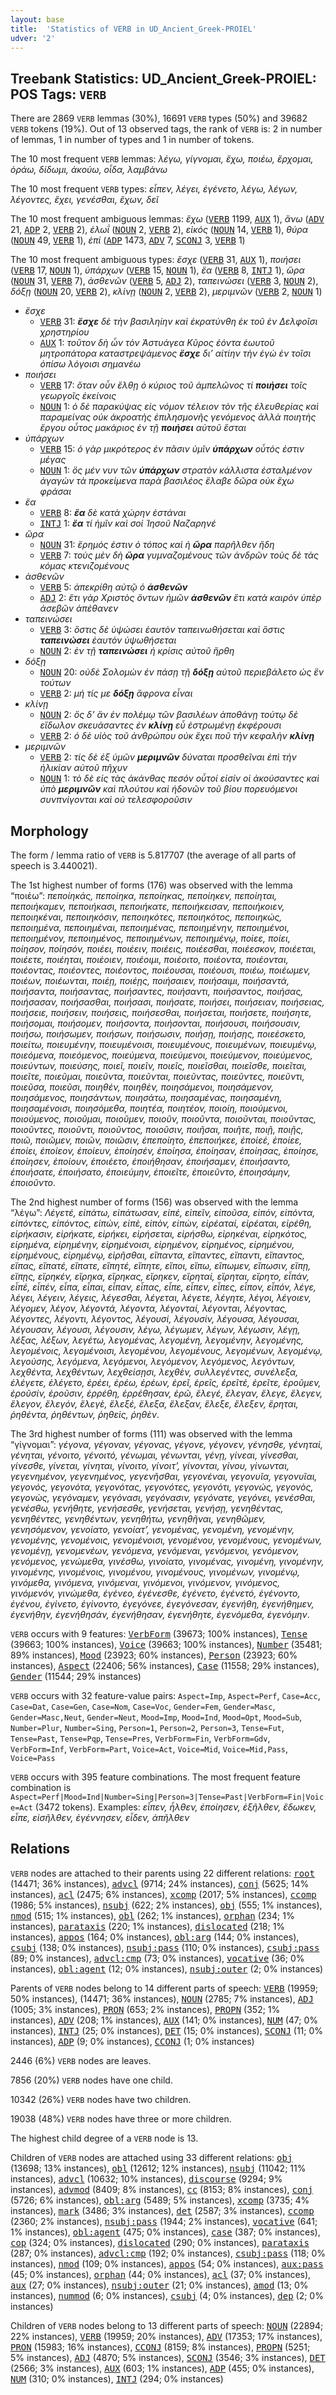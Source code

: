 ```yaml
---
layout: base
title:  'Statistics of VERB in UD_Ancient_Greek-PROIEL'
udver: '2'
---
```


## Treebank Statistics: UD_Ancient_Greek-PROIEL: POS Tags: `VERB`

There are 2869 `VERB` lemmas (30%), 16691 `VERB` types (50%) and 39682 `VERB` tokens (19%).
Out of 13 observed tags, the rank of `VERB` is: 2 in number of lemmas, 1 in number of types and 1 in number of tokens.

The 10 most frequent `VERB` lemmas: <em>λέγω, γίγνομαι, ἔχω, ποιέω, ἔρχομαι, ὁράω, δίδωμι, ἀκούω, οἶδα, λαμβάνω</em>

The 10 most frequent `VERB` types:  <em>εἶπεν, λέγει, ἐγένετο, λέγω, λέγων, λέγοντες, ἔχει, γενέσθαι, ἔχων, δεῖ</em>

The 10 most frequent ambiguous lemmas: <em>ἔχω</em> (<tt><a href="grc_proiel-pos-VERB.html">VERB</a></tt> 1199, <tt><a href="grc_proiel-pos-AUX.html">AUX</a></tt> 1), <em>ἄνω</em> (<tt><a href="grc_proiel-pos-ADV.html">ADV</a></tt> 21, <tt><a href="grc_proiel-pos-ADP.html">ADP</a></tt> 2, <tt><a href="grc_proiel-pos-VERB.html">VERB</a></tt> 2), <em>ἑλωΐ</em> (<tt><a href="grc_proiel-pos-NOUN.html">NOUN</a></tt> 2, <tt><a href="grc_proiel-pos-VERB.html">VERB</a></tt> 2), <em>εἰκός</em> (<tt><a href="grc_proiel-pos-NOUN.html">NOUN</a></tt> 14, <tt><a href="grc_proiel-pos-VERB.html">VERB</a></tt> 1), <em>θύρα</em> (<tt><a href="grc_proiel-pos-NOUN.html">NOUN</a></tt> 49, <tt><a href="grc_proiel-pos-VERB.html">VERB</a></tt> 1), <em>ἐπί</em> (<tt><a href="grc_proiel-pos-ADP.html">ADP</a></tt> 1473, <tt><a href="grc_proiel-pos-ADV.html">ADV</a></tt> 7, <tt><a href="grc_proiel-pos-SCONJ.html">SCONJ</a></tt> 3, <tt><a href="grc_proiel-pos-VERB.html">VERB</a></tt> 1)

The 10 most frequent ambiguous types:  <em>ἔσχε</em> (<tt><a href="grc_proiel-pos-VERB.html">VERB</a></tt> 31, <tt><a href="grc_proiel-pos-AUX.html">AUX</a></tt> 1), <em>ποιήσει</em> (<tt><a href="grc_proiel-pos-VERB.html">VERB</a></tt> 17, <tt><a href="grc_proiel-pos-NOUN.html">NOUN</a></tt> 1), <em>ὑπάρχων</em> (<tt><a href="grc_proiel-pos-VERB.html">VERB</a></tt> 15, <tt><a href="grc_proiel-pos-NOUN.html">NOUN</a></tt> 1), <em>ἔα</em> (<tt><a href="grc_proiel-pos-VERB.html">VERB</a></tt> 8, <tt><a href="grc_proiel-pos-INTJ.html">INTJ</a></tt> 1), <em>ὥρα</em> (<tt><a href="grc_proiel-pos-NOUN.html">NOUN</a></tt> 31, <tt><a href="grc_proiel-pos-VERB.html">VERB</a></tt> 7), <em>ἀσθενῶν</em> (<tt><a href="grc_proiel-pos-VERB.html">VERB</a></tt> 5, <tt><a href="grc_proiel-pos-ADJ.html">ADJ</a></tt> 2), <em>ταπεινώσει</em> (<tt><a href="grc_proiel-pos-VERB.html">VERB</a></tt> 3, <tt><a href="grc_proiel-pos-NOUN.html">NOUN</a></tt> 2), <em>δόξῃ</em> (<tt><a href="grc_proiel-pos-NOUN.html">NOUN</a></tt> 20, <tt><a href="grc_proiel-pos-VERB.html">VERB</a></tt> 2), <em>κλίνῃ</em> (<tt><a href="grc_proiel-pos-NOUN.html">NOUN</a></tt> 2, <tt><a href="grc_proiel-pos-VERB.html">VERB</a></tt> 2), <em>μεριμνῶν</em> (<tt><a href="grc_proiel-pos-VERB.html">VERB</a></tt> 2, <tt><a href="grc_proiel-pos-NOUN.html">NOUN</a></tt> 1)


* <em>ἔσχε</em>
  * <tt><a href="grc_proiel-pos-VERB.html">VERB</a></tt> 31: <em><b>ἔσχε</b> δὲ τὴν βασιληίην καὶ ἐκρατύνθη ἐκ τοῦ ἐν Δελφοῖσι χρηστηρίου</em>
  * <tt><a href="grc_proiel-pos-AUX.html">AUX</a></tt> 1: <em>τοῦτον δὴ ὦν τὸν Ἀστυάγεα Κῦρος ἐόντα ἑωυτοῦ μητροπάτορα καταστρεψάμενος <b>ἔσχε</b> δι’ αἰτίην τὴν ἐγὼ ἐν τοῖσι ὀπίσω λόγοισι σημανέω</em>
* <em>ποιήσει</em>
  * <tt><a href="grc_proiel-pos-VERB.html">VERB</a></tt> 17: <em>ὅταν οὖν ἔλθῃ ὁ κύριος τοῦ ἀμπελῶνος τί <b>ποιήσει</b> τοῖς γεωργοῖς ἐκείνοις</em>
  * <tt><a href="grc_proiel-pos-NOUN.html">NOUN</a></tt> 1: <em>ὁ δὲ παρακύψας εἰς νόμον τέλειον τὸν τῆς ἐλευθερίας καὶ παραμείνας οὐκ ἀκροατὴς ἐπιλησμονῆς γενόμενος ἀλλὰ ποιητὴς ἔργου οὗτος μακάριος ἐν τῇ <b>ποιήσει</b> αὐτοῦ ἔσται</em>
* <em>ὑπάρχων</em>
  * <tt><a href="grc_proiel-pos-VERB.html">VERB</a></tt> 15: <em>ὁ γὰρ μικρότερος ἐν πᾶσιν ὑμῖν <b>ὑπάρχων</b> οὗτός ἐστιν μέγας</em>
  * <tt><a href="grc_proiel-pos-NOUN.html">NOUN</a></tt> 1: <em>ὃς μέν νυν τῶν <b>ὑπάρχων</b> στρατὸν κάλλιστα ἐσταλμένον ἀγαγὼν τὰ προκείμενα παρὰ βασιλέος ἔλαβε δῶρα οὐκ ἔχω φράσαι</em>
* <em>ἔα</em>
  * <tt><a href="grc_proiel-pos-VERB.html">VERB</a></tt> 8: <em><b>ἔα</b> δὲ κατὰ χώρην ἑστάναι</em>
  * <tt><a href="grc_proiel-pos-INTJ.html">INTJ</a></tt> 1: <em><b>ἔα</b> τί ἡμῖν καὶ σοί Ἰησοῦ Ναζαρηνέ</em>
* <em>ὥρα</em>
  * <tt><a href="grc_proiel-pos-NOUN.html">NOUN</a></tt> 31: <em>ἔρημός ἐστιν ὁ τόπος καὶ ἡ <b>ὥρα</b> παρῆλθεν ἤδη</em>
  * <tt><a href="grc_proiel-pos-VERB.html">VERB</a></tt> 7: <em>τοὺς μὲν δὴ <b>ὥρα</b> γυμναζομένους τῶν ἀνδρῶν τοὺς δὲ τὰς κόμας κτενιζομένους</em>
* <em>ἀσθενῶν</em>
  * <tt><a href="grc_proiel-pos-VERB.html">VERB</a></tt> 5: <em>ἀπεκρίθη αὐτῷ ὁ <b>ἀσθενῶν</b></em>
  * <tt><a href="grc_proiel-pos-ADJ.html">ADJ</a></tt> 2: <em>ἔτι γὰρ Χριστὸς ὄντων ἡμῶν <b>ἀσθενῶν</b> ἔτι κατὰ καιρὸν ὑπὲρ ἀσεβῶν ἀπέθανεν</em>
* <em>ταπεινώσει</em>
  * <tt><a href="grc_proiel-pos-VERB.html">VERB</a></tt> 3: <em>ὅστις δὲ ὑψώσει ἑαυτὸν ταπεινωθήσεται καὶ ὅστις <b>ταπεινώσει</b> ἑαυτὸν ὑψωθήσεται</em>
  * <tt><a href="grc_proiel-pos-NOUN.html">NOUN</a></tt> 2: <em>ἐν τῇ <b>ταπεινώσει</b> ἡ κρίσις αὐτοῦ ἤρθη</em>
* <em>δόξῃ</em>
  * <tt><a href="grc_proiel-pos-NOUN.html">NOUN</a></tt> 20: <em>οὐδὲ Σολομὼν ἐν πάσῃ τῇ <b>δόξῃ</b> αὐτοῦ περιεβάλετο ὡς ἓν τούτων</em>
  * <tt><a href="grc_proiel-pos-VERB.html">VERB</a></tt> 2: <em>μή τίς με <b>δόξῃ</b> ἄφρονα εἶναι</em>
* <em>κλίνῃ</em>
  * <tt><a href="grc_proiel-pos-NOUN.html">NOUN</a></tt> 2: <em>ὃς δ’ ἂν ἐν πολέμῳ τῶν βασιλέων ἀποθάνῃ τούτῳ δὲ εἴδωλον σκευάσαντες ἐν <b>κλίνῃ</b> εὖ ἐστρωμένῃ ἐκφέρουσι</em>
  * <tt><a href="grc_proiel-pos-VERB.html">VERB</a></tt> 2: <em>ὁ δὲ υἱὸς τοῦ ἀνθρώπου οὐκ ἔχει ποῦ τὴν κεφαλὴν <b>κλίνῃ</b></em>
* <em>μεριμνῶν</em>
  * <tt><a href="grc_proiel-pos-VERB.html">VERB</a></tt> 2: <em>τίς δὲ ἐξ ὑμῶν <b>μεριμνῶν</b> δύναται προσθεῖναι ἐπὶ τὴν ἡλικίαν αὐτοῦ πῆχυν</em>
  * <tt><a href="grc_proiel-pos-NOUN.html">NOUN</a></tt> 1: <em>τὸ δὲ εἰς τὰς ἀκάνθας πεσόν οὗτοί εἰσίν οἱ ἀκούσαντες καὶ ὑπὸ <b>μεριμνῶν</b> καὶ πλούτου καὶ ἡδονῶν τοῦ βίου πορευόμενοι συνπνίγονται καὶ οὐ τελεσφοροῦσιν</em>

## Morphology

The form / lemma ratio of `VERB` is 5.817707 (the average of all parts of speech is 3.440021).

The 1st highest number of forms (176) was observed with the lemma “ποιέω”: <em>πεποίηκάς, πεποίηκα, πεποίηκας, πεποίηκεν, πεποίηται, πεποιήκαμεν, πεποιήκασι, πεποιήκατε, πεποιήκεισαν, πεποιήκοιεν, πεποιηκέναι, πεποιηκόσιν, πεποιηκότες, πεποιηκότος, πεποιηκώς, πεποιημένα, πεποιημέναι, πεποιημένας, πεποιημένην, πεποιημένοι, πεποιημένον, πεποιημένος, πεποιημένων, πεποιημένῳ, ποίεε, ποίει, ποίησον, ποίησόν, ποιέει, ποιέειν, ποιέεις, ποιέεσθαι, ποιέεσκον, ποιέεται, ποιέετε, ποιέηται, ποιέοιεν, ποιέοιμι, ποιέοιτο, ποιέοντα, ποιέονται, ποιέοντας, ποιέοντες, ποιέοντος, ποιέουσαι, ποιέουσι, ποιέω, ποιέωμεν, ποιέων, ποιέωνται, ποιέῃ, ποιέῃς, ποιήσαιεν, ποιήσαιμι, ποιήσαντά, ποιήσαντα, ποιήσαντας, ποιήσαντες, ποιήσαντι, ποιήσαντος, ποιήσας, ποιήσασαν, ποιήσασθαι, ποιήσασι, ποιήσατε, ποιήσει, ποιήσειαν, ποιήσειας, ποιήσειε, ποιήσειν, ποιήσεις, ποιήσεσθαι, ποιήσεται, ποιήσετε, ποιήσητε, ποιήσομαι, ποιήσομεν, ποιήσοντα, ποιήσονται, ποιήσουσι, ποιήσουσιν, ποιήσω, ποιήσωμεν, ποιήσων, ποιήσωσιν, ποιήσῃ, ποιήσῃς, ποιεέσκετο, ποιείτω, ποιευμένην, ποιευμένοισι, ποιευμένους, ποιευμένων, ποιευμένῳ, ποιεόμενα, ποιεόμενος, ποιεύμενα, ποιεύμενοι, ποιεύμενον, ποιεύμενος, ποιεύντων, ποιεύσης, ποιεῖ, ποιεῖν, ποιεῖς, ποιεῖσθαι, ποιεῖσθε, ποιεῖται, ποιεῖτε, ποιεῦμαι, ποιεῦντα, ποιεῦνται, ποιεῦντας, ποιεῦντες, ποιεῦντι, ποιεῦσα, ποιεῦσι, ποιηθέν, ποιηθὲν, ποιησάμενοι, ποιησάμενον, ποιησάμενος, ποιησάντων, ποιησάτω, ποιησαμένας, ποιησαμένη, ποιησαμένοισι, ποιησόμεθα, ποιητέα, ποιητέον, ποιοίη, ποιούμενοι, ποιούμενος, ποιοῦμαι, ποιοῦμεν, ποιοῦν, ποιοῦντα, ποιοῦνται, ποιοῦντας, ποιοῦντες, ποιοῦντι, ποιοῦντος, ποιοῦσιν, ποιῆσαι, ποιῆτε, ποιῇ, ποιῇς, ποιῶ, ποιῶμεν, ποιῶν, ποιῶσιν, ἐπεποίητο, ἐπεποιήκεε, ἐποίεέ, ἐποίεε, ἐποίει, ἐποίεον, ἐποίευν, ἐποίησέν, ἐποίησα, ἐποίησαν, ἐποίησας, ἐποίησε, ἐποίησεν, ἐποίουν, ἐποιέετο, ἐποιήθησαν, ἐποιήσαμεν, ἐποιήσαντο, ἐποιήσατε, ἐποιήσατο, ἐποιεύμην, ἐποιεῖτε, ἐποιεῦντο, ἐποιησάμην, ἐποιοῦντο</em>.

The 2nd highest number of forms (156) was observed with the lemma “λέγω”: <em>Λέγετέ, εἰπάτω, εἰπάτωσαν, εἰπέ, εἰπεῖν, εἰποῦσα, εἰπόν, εἰπόντα, εἰπόντες, εἰπόντος, εἰπών, εἰπὲ, εἰπὸν, εἰπὼν, εἰρέαταί, εἰρέαται, εἰρέθη, εἰρήκασιν, εἰρήκατε, εἰρήκει, εἰρήσεται, εἰρήσθω, εἰρηκέναι, εἰρηκότος, εἰρημένα, εἰρημένην, εἰρημένοισι, εἰρημένον, εἰρημένος, εἰρημένου, εἰρημένους, εἰρημένῳ, εἰρῆσθαι, εἴπαντα, εἴπαντες, εἴπαντι, εἴπαντος, εἴπας, εἴπατέ, εἴπατε, εἴπητέ, εἴπητε, εἴποι, εἴπω, εἴπωμεν, εἴπωσιν, εἴπῃ, εἴπῃς, εἴρηκέν, εἴρηκα, εἴρηκας, εἴρηκεν, εἴρηταί, εἴρηται, εἴρητο, εἶπάν, εἶπέ, εἶπέν, εἶπα, εἶπαι, εἶπαν, εἶπας, εἶπε, εἶπεν, εἶπες, εἶπον, εἶπόν, λέγε, λέγει, λέγειν, λέγεις, λέγεσθαι, λέγεται, λέγετε, λέγητε, λέγοι, λέγοιεν, λέγομεν, λέγον, λέγοντά, λέγοντα, λέγονταί, λέγονται, λέγοντας, λέγοντες, λέγοντι, λέγοντος, λέγουσί, λέγουσίν, λέγουσα, λέγουσαι, λέγουσαν, λέγουσι, λέγουσιν, λέγω, λέγωμεν, λέγων, λέγωσιν, λέγῃ, λέξας, λέξων, λεγέτω, λεγομένας, λεγομένη, λεγομένην, λεγομένης, λεγομένοις, λεγομένοισι, λεγομένου, λεγομένους, λεγομένων, λεγομένῳ, λεγούσης, λεγόμενα, λεγόμενοι, λεγόμενον, λεγόμενος, λεγόντων, λεχθέντα, λεχθέντων, λεχθείσῃσι, λεχθὲν, συλλεγέντες, συνέλεξα, ἐλέγετε, ἐλέγετο, ἐρέει, ἐρέω, ἐρέων, ἐρεῖ, ἐρεῖς, ἐρεῖτέ, ἐρεῖτε, ἐροῦμεν, ἐροῦσίν, ἐροῦσιν, ἐρρέθη, ἐρρέθησαν, ἐρῶ, ἔλεγέ, ἔλεγαν, ἔλεγε, ἔλεγεν, ἔλεγον, ἔλεγόν, ἔλεγὲ, ἔλεξέ, ἔλεξα, ἔλεξαν, ἔλεξε, ἔλεξεν, ἔρηται, ῥηθέντα, ῥηθέντων, ῥηθεὶς, ῥηθὲν</em>.

The 3rd highest number of forms (111) was observed with the lemma “γίγνομαι”: <em>γέγονα, γέγοναν, γέγονας, γέγονε, γέγονεν, γένησθε, γένηταί, γένηται, γένοιτο, γένοιτό, γένωμαι, γένωνται, γένῃ, γίνεαι, γίνεσθαι, γίνεσθε, γίνεται, γίνηται, γίνοιτο, γίνοιτ’, γίνονται, γίνου, γίνωνται, γεγενημένον, γεγενημένος, γεγενῆσθαι, γεγονέναι, γεγονυῖα, γεγονυῖαι, γεγονός, γεγονότα, γεγονότας, γεγονότες, γεγονότι, γεγονώς, γεγονὸς, γεγονὼς, γεγόναμεν, γεγόνασι, γεγόνασιν, γεγόνατε, γεγόνει, γενέσθαι, γενέσθω, γενήθητε, γενήσεσθε, γενήσεται, γενήσῃ, γενηθέντας, γενηθέντες, γενηθέντων, γενηθήτω, γενηθῆναι, γενηθῶμεν, γενησόμενον, γενοίατο, γενοίατ’, γενομένας, γενομένη, γενομένην, γενομένης, γενομένοις, γενομένοισι, γενομένου, γενομένους, γενομένων, γενομένῃ, γενομενέων, γενόμενα, γενόμεναι, γενόμενοι, γενόμενον, γενόμενος, γενώμεθα, γινέσθω, γινοίατο, γινομένας, γινομένη, γινομένην, γινομένης, γινομένοις, γινομένου, γινομένους, γινομένων, γινομένῳ, γινόμεθα, γινόμενα, γινόμεναι, γινόμενοι, γινόμενον, γινόμενος, γινόμενόν, γινώμεθα, ἐγένεο, ἐγένεσθε, ἐγένετο, ἐγένετό, ἐγένοντο, ἐγένου, ἐγίνετο, ἐγίνοντο, ἐγεγόνεε, ἐγεγόνεσαν, ἐγενήθη, ἐγενήθημεν, ἐγενήθην, ἐγενήθησάν, ἐγενήθησαν, ἐγενήθητε, ἐγενόμεθα, ἐγενόμην</em>.

`VERB` occurs with 9 features: <tt><a href="grc_proiel-feat-VerbForm.html">VerbForm</a></tt> (39673; 100% instances), <tt><a href="grc_proiel-feat-Tense.html">Tense</a></tt> (39663; 100% instances), <tt><a href="grc_proiel-feat-Voice.html">Voice</a></tt> (39663; 100% instances), <tt><a href="grc_proiel-feat-Number.html">Number</a></tt> (35481; 89% instances), <tt><a href="grc_proiel-feat-Mood.html">Mood</a></tt> (23923; 60% instances), <tt><a href="grc_proiel-feat-Person.html">Person</a></tt> (23923; 60% instances), <tt><a href="grc_proiel-feat-Aspect.html">Aspect</a></tt> (22406; 56% instances), <tt><a href="grc_proiel-feat-Case.html">Case</a></tt> (11558; 29% instances), <tt><a href="grc_proiel-feat-Gender.html">Gender</a></tt> (11544; 29% instances)

`VERB` occurs with 32 feature-value pairs: `Aspect=Imp`, `Aspect=Perf`, `Case=Acc`, `Case=Dat`, `Case=Gen`, `Case=Nom`, `Case=Voc`, `Gender=Fem`, `Gender=Masc`, `Gender=Masc,Neut`, `Gender=Neut`, `Mood=Imp`, `Mood=Ind`, `Mood=Opt`, `Mood=Sub`, `Number=Plur`, `Number=Sing`, `Person=1`, `Person=2`, `Person=3`, `Tense=Fut`, `Tense=Past`, `Tense=Pqp`, `Tense=Pres`, `VerbForm=Fin`, `VerbForm=Gdv`, `VerbForm=Inf`, `VerbForm=Part`, `Voice=Act`, `Voice=Mid`, `Voice=Mid,Pass`, `Voice=Pass`

`VERB` occurs with 395 feature combinations.
The most frequent feature combination is `Aspect=Perf|Mood=Ind|Number=Sing|Person=3|Tense=Past|VerbForm=Fin|Voice=Act` (3472 tokens).
Examples: <em>εἶπεν, ἦλθεν, ἐποίησεν, ἐξῆλθεν, ἔδωκεν, εἶπε, εἰσῆλθεν, ἐγέννησεν, εἶδεν, ἀπῆλθεν</em>


## Relations

`VERB` nodes are attached to their parents using 22 different relations: <tt><a href="grc_proiel-dep-root.html">root</a></tt> (14471; 36% instances), <tt><a href="grc_proiel-dep-advcl.html">advcl</a></tt> (9714; 24% instances), <tt><a href="grc_proiel-dep-conj.html">conj</a></tt> (5625; 14% instances), <tt><a href="grc_proiel-dep-acl.html">acl</a></tt> (2475; 6% instances), <tt><a href="grc_proiel-dep-xcomp.html">xcomp</a></tt> (2017; 5% instances), <tt><a href="grc_proiel-dep-ccomp.html">ccomp</a></tt> (1986; 5% instances), <tt><a href="grc_proiel-dep-nsubj.html">nsubj</a></tt> (622; 2% instances), <tt><a href="grc_proiel-dep-obj.html">obj</a></tt> (555; 1% instances), <tt><a href="grc_proiel-dep-nmod.html">nmod</a></tt> (515; 1% instances), <tt><a href="grc_proiel-dep-obl.html">obl</a></tt> (262; 1% instances), <tt><a href="grc_proiel-dep-orphan.html">orphan</a></tt> (234; 1% instances), <tt><a href="grc_proiel-dep-parataxis.html">parataxis</a></tt> (220; 1% instances), <tt><a href="grc_proiel-dep-dislocated.html">dislocated</a></tt> (218; 1% instances), <tt><a href="grc_proiel-dep-appos.html">appos</a></tt> (164; 0% instances), <tt><a href="grc_proiel-dep-obl-arg.html">obl:arg</a></tt> (144; 0% instances), <tt><a href="grc_proiel-dep-csubj.html">csubj</a></tt> (138; 0% instances), <tt><a href="grc_proiel-dep-nsubj-pass.html">nsubj:pass</a></tt> (110; 0% instances), <tt><a href="grc_proiel-dep-csubj-pass.html">csubj:pass</a></tt> (89; 0% instances), <tt><a href="grc_proiel-dep-advcl-cmp.html">advcl:cmp</a></tt> (73; 0% instances), <tt><a href="grc_proiel-dep-vocative.html">vocative</a></tt> (36; 0% instances), <tt><a href="grc_proiel-dep-obl-agent.html">obl:agent</a></tt> (12; 0% instances), <tt><a href="grc_proiel-dep-nsubj-outer.html">nsubj:outer</a></tt> (2; 0% instances)

Parents of `VERB` nodes belong to 14 different parts of speech: <tt><a href="grc_proiel-pos-VERB.html">VERB</a></tt> (19959; 50% instances),  (14471; 36% instances), <tt><a href="grc_proiel-pos-NOUN.html">NOUN</a></tt> (2785; 7% instances), <tt><a href="grc_proiel-pos-ADJ.html">ADJ</a></tt> (1005; 3% instances), <tt><a href="grc_proiel-pos-PRON.html">PRON</a></tt> (653; 2% instances), <tt><a href="grc_proiel-pos-PROPN.html">PROPN</a></tt> (352; 1% instances), <tt><a href="grc_proiel-pos-ADV.html">ADV</a></tt> (208; 1% instances), <tt><a href="grc_proiel-pos-AUX.html">AUX</a></tt> (141; 0% instances), <tt><a href="grc_proiel-pos-NUM.html">NUM</a></tt> (47; 0% instances), <tt><a href="grc_proiel-pos-INTJ.html">INTJ</a></tt> (25; 0% instances), <tt><a href="grc_proiel-pos-DET.html">DET</a></tt> (15; 0% instances), <tt><a href="grc_proiel-pos-SCONJ.html">SCONJ</a></tt> (11; 0% instances), <tt><a href="grc_proiel-pos-ADP.html">ADP</a></tt> (9; 0% instances), <tt><a href="grc_proiel-pos-CCONJ.html">CCONJ</a></tt> (1; 0% instances)

2446 (6%) `VERB` nodes are leaves.

7856 (20%) `VERB` nodes have one child.

10342 (26%) `VERB` nodes have two children.

19038 (48%) `VERB` nodes have three or more children.

The highest child degree of a `VERB` node is 13.

Children of `VERB` nodes are attached using 33 different relations: <tt><a href="grc_proiel-dep-obj.html">obj</a></tt> (13698; 13% instances), <tt><a href="grc_proiel-dep-obl.html">obl</a></tt> (12612; 12% instances), <tt><a href="grc_proiel-dep-nsubj.html">nsubj</a></tt> (11042; 11% instances), <tt><a href="grc_proiel-dep-advcl.html">advcl</a></tt> (10632; 10% instances), <tt><a href="grc_proiel-dep-discourse.html">discourse</a></tt> (9294; 9% instances), <tt><a href="grc_proiel-dep-advmod.html">advmod</a></tt> (8409; 8% instances), <tt><a href="grc_proiel-dep-cc.html">cc</a></tt> (8153; 8% instances), <tt><a href="grc_proiel-dep-conj.html">conj</a></tt> (5726; 6% instances), <tt><a href="grc_proiel-dep-obl-arg.html">obl:arg</a></tt> (5489; 5% instances), <tt><a href="grc_proiel-dep-xcomp.html">xcomp</a></tt> (3735; 4% instances), <tt><a href="grc_proiel-dep-mark.html">mark</a></tt> (3486; 3% instances), <tt><a href="grc_proiel-dep-det.html">det</a></tt> (2587; 3% instances), <tt><a href="grc_proiel-dep-ccomp.html">ccomp</a></tt> (2360; 2% instances), <tt><a href="grc_proiel-dep-nsubj-pass.html">nsubj:pass</a></tt> (1944; 2% instances), <tt><a href="grc_proiel-dep-vocative.html">vocative</a></tt> (641; 1% instances), <tt><a href="grc_proiel-dep-obl-agent.html">obl:agent</a></tt> (475; 0% instances), <tt><a href="grc_proiel-dep-case.html">case</a></tt> (387; 0% instances), <tt><a href="grc_proiel-dep-cop.html">cop</a></tt> (324; 0% instances), <tt><a href="grc_proiel-dep-dislocated.html">dislocated</a></tt> (290; 0% instances), <tt><a href="grc_proiel-dep-parataxis.html">parataxis</a></tt> (287; 0% instances), <tt><a href="grc_proiel-dep-advcl-cmp.html">advcl:cmp</a></tt> (192; 0% instances), <tt><a href="grc_proiel-dep-csubj-pass.html">csubj:pass</a></tt> (118; 0% instances), <tt><a href="grc_proiel-dep-nmod.html">nmod</a></tt> (109; 0% instances), <tt><a href="grc_proiel-dep-appos.html">appos</a></tt> (54; 0% instances), <tt><a href="grc_proiel-dep-aux-pass.html">aux:pass</a></tt> (45; 0% instances), <tt><a href="grc_proiel-dep-orphan.html">orphan</a></tt> (44; 0% instances), <tt><a href="grc_proiel-dep-acl.html">acl</a></tt> (37; 0% instances), <tt><a href="grc_proiel-dep-aux.html">aux</a></tt> (27; 0% instances), <tt><a href="grc_proiel-dep-nsubj-outer.html">nsubj:outer</a></tt> (21; 0% instances), <tt><a href="grc_proiel-dep-amod.html">amod</a></tt> (13; 0% instances), <tt><a href="grc_proiel-dep-nummod.html">nummod</a></tt> (6; 0% instances), <tt><a href="grc_proiel-dep-csubj.html">csubj</a></tt> (4; 0% instances), <tt><a href="grc_proiel-dep-dep.html">dep</a></tt> (2; 0% instances)

Children of `VERB` nodes belong to 13 different parts of speech: <tt><a href="grc_proiel-pos-NOUN.html">NOUN</a></tt> (22894; 22% instances), <tt><a href="grc_proiel-pos-VERB.html">VERB</a></tt> (19959; 20% instances), <tt><a href="grc_proiel-pos-ADV.html">ADV</a></tt> (17353; 17% instances), <tt><a href="grc_proiel-pos-PRON.html">PRON</a></tt> (15983; 16% instances), <tt><a href="grc_proiel-pos-CCONJ.html">CCONJ</a></tt> (8159; 8% instances), <tt><a href="grc_proiel-pos-PROPN.html">PROPN</a></tt> (5251; 5% instances), <tt><a href="grc_proiel-pos-ADJ.html">ADJ</a></tt> (4870; 5% instances), <tt><a href="grc_proiel-pos-SCONJ.html">SCONJ</a></tt> (3546; 3% instances), <tt><a href="grc_proiel-pos-DET.html">DET</a></tt> (2566; 3% instances), <tt><a href="grc_proiel-pos-AUX.html">AUX</a></tt> (603; 1% instances), <tt><a href="grc_proiel-pos-ADP.html">ADP</a></tt> (455; 0% instances), <tt><a href="grc_proiel-pos-NUM.html">NUM</a></tt> (310; 0% instances), <tt><a href="grc_proiel-pos-INTJ.html">INTJ</a></tt> (294; 0% instances)

